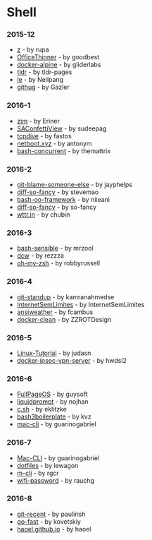 # Shell


### 2015-12
- [z](https://github.com/rupa/z) - by rupa
- [OfficeThinner](https://github.com/goodbest/OfficeThinner) - by goodbest
- [docker-alpine](https://github.com/gliderlabs/docker-alpine) - by gliderlabs
- [tldr](https://github.com/tldr-pages/tldr) - by tldr-pages
- [le](https://github.com/Neilpang/le) - by Neilpang
- [githug](https://github.com/Gazler/githug) - by Gazler

### 2016-1
- [zim](https://github.com/Eriner/zim) - by Eriner
- [SAConfettiView](https://github.com/sudeepag/SAConfettiView) - by sudeepag
- [tcpdive](https://github.com/fastos/tcpdive) - by fastos
- [netboot.xyz](https://github.com/antonym/netboot.xyz) - by antonym
- [bash-concurrent](https://github.com/themattrix/bash-concurrent) - by themattrix

### 2016-2
- [git-blame-someone-else](https://github.com/jayphelps/git-blame-someone-else) - by jayphelps
- [diff-so-fancy](https://github.com/stevemao/diff-so-fancy) - by stevemao
- [bash-oo-framework](https://github.com/niieani/bash-oo-framework) - by niieani
- [diff-so-fancy](https://github.com/so-fancy/diff-so-fancy) - by so-fancy
- [wttr.in](https://github.com/chubin/wttr.in) - by chubin

### 2016-3
- [bash-sensible](https://github.com/mrzool/bash-sensible) - by mrzool
- [dcw](https://github.com/rezzza/dcw) - by rezzza
- [oh-my-zsh](https://github.com/robbyrussell/oh-my-zsh) - by robbyrussell

### 2016-4
- [git-standup](https://github.com/kamranahmedse/git-standup) - by kamranahmedse
- [InternetSemLimites](https://github.com/InternetSemLimites/InternetSemLimites) - by InternetSemLimites
- [ansiweather](https://github.com/fcambus/ansiweather) - by fcambus
- [docker-clean](https://github.com/ZZROTDesign/docker-clean) - by ZZROTDesign

### 2016-5
- [Linux-Tutorial](https://github.com/judasn/Linux-Tutorial) - by judasn
- [docker-ipsec-vpn-server](https://github.com/hwdsl2/docker-ipsec-vpn-server) - by hwdsl2

### 2016-6
- [FullPageOS](https://github.com/guysoft/FullPageOS) - by guysoft
- [liquidprompt](https://github.com/nojhan/liquidprompt) - by nojhan
- [c.sh](https://github.com/eklitzke/c.sh) - by eklitzke
- [bash3boilerplate](https://github.com/kvz/bash3boilerplate) - by kvz
- [mac-cli](https://github.com/guarinogabriel/mac-cli) - by guarinogabriel

### 2016-7
- [Mac-CLI](https://github.com/guarinogabriel/Mac-CLI) - by guarinogabriel
- [dotfiles](https://github.com/lewagon/dotfiles) - by lewagon
- [m-cli](https://github.com/rgcr/m-cli) - by rgcr
- [wifi-password](https://github.com/rauchg/wifi-password) - by rauchg

### 2016-8
- [git-recent](https://github.com/paulirish/git-recent) - by paulirish
- [go-fast](https://github.com/kovetskiy/go-fast) - by kovetskiy
- [haoel.github.io](https://github.com/haoel/haoel.github.io) - by haoel
